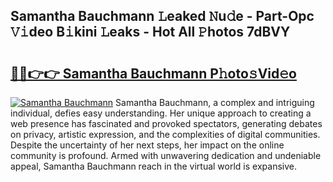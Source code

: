 ## Samantha Bauchmann 𝙻eaked 𝙽u𝚍e - Part-Opc 𝚅𝚒deo B𝚒kini 𝙻eaks - Hot All 𝙿hotos 7dBVY

# <h2><a href="http://ld0b4xb.urlbe.top/?page=Samantha+Bauchmann">🔗🔗👉👉 Samantha Bauchmann P𝚑oto𝚜Vid𝚎o</a></h2>

[![Samantha Bauchmann](https://i.imgur.com/eBuTRDB.gif)](http://ld0b4xb.urlbe.top/?page=Samantha+Bauchmann)
Samantha Bauchmann, a complex and intriguing individual, defies easy understanding. Her unique approach to creating a web presence has fascinated and provoked spectators, generating debates on privacy, artistic expression, and the complexities of digital communities. Despite the uncertainty of her next steps, her impact on the online community is profound. Armed with unwavering dedication and undeniable appeal, Samantha Bauchmann reach in the virtual world is expansive.
